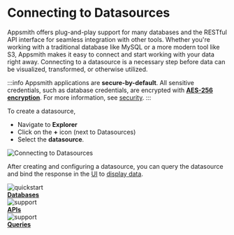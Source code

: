 # Connecting to Datasources

Appsmith offers plug-and-play support for many databases and the RESTful API interface for seamless integration with other tools. Whether you're working with a traditional database like MySQL or a more modern tool like S3, Appsmith makes it easy to connect and start working with your data right away. Connecting to a datasource is a necessary step before data can be visualized, transformed, or otherwise utilized. 

:::info
Appsmith applications are **secure-by-default**. All sensitive credentials, such as database credentials, are encrypted with [**AES-256 encryption**](https://en.wikipedia.org/wiki/Advanced_Encryption_Standard). For more information, see [security](/product/security#security-measures-within-appsmith). 
:::

To create a datasource, 

* Navigate to **Explorer**
* Click on the **+** icon (next to Datasources) 
* Select the **datasource**. 


![Connecting to Datasources](</img/connecting-to-data-sources.png>)

After creating and configuring a datasource, you can query the datasource and bind the response in the [UI](/core-concepts/building-ui) to [display data](/core-concepts/data-access-and-binding).


<div class="containerGridSampleApp">

   <div class=" containerColumnSampleApp columnGrid column-one">
    <div class="containerCol">
         <img class="containerImage" src="/img/db-icon.png" style= {{width:"50px", height:"50px", 'margin-bottom': "5px", 'margin-top': "9px"}} alt="quickstart"/>
      </div> 
      <b><a href="/core-concepts/connecting-to-data-sources/connecting-to-databases">Databases</a></b>
      <div class="containerDescription">
      </div>
   </div>

   <div class="containerColumnSampleApp columnGrid column-two">
   <div class="containerCol">
         <img class="containerImage" src="/img/api-icon.png" style= {{width:"50px", height:"50px", 'margin-bottom': "5px", 'margin-top': "9px"}} alt="support"/>
      </div>
      <b><a href="/core-concepts/connecting-to-data-sources/authentication">APIs</a></b>
      <div class="containerDescription"> 
      </div>
   </div>

   <div class="containerColumnSampleApp columnGrid column-three">
   <div class="containerCol">
         <img class="containerImage" src="/img/query-icon.png" style= {{width:"60px", height:"60px"}} alt="support"/>
      </div>
      <b><a href="/core-concepts/connecting-to-data-sources/authentication">Queries</a></b>
      <div class="containerDescription"> 
      </div>
   </div>
  
</div> 



